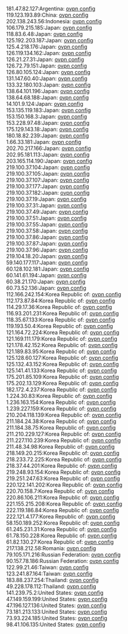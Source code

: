 181.47.82.127:Argentina: [ovpn config](vpn/181_47_82_127.ovpn)  
119.123.193.89:China: [ovpn config](vpn/119_123_193_89.ovpn)  
202.138.243.56:Indonesia: [ovpn config](vpn/202_138_243_56.ovpn)  
106.179.215.185:Japan: [ovpn config](vpn/106_179_215_185.ovpn)  
118.83.6.48:Japan: [ovpn config](vpn/118_83_6_48.ovpn)  
125.192.203.187:Japan: [ovpn config](vpn/125_192_203_187.ovpn)  
125.4.218.176:Japan: [ovpn config](vpn/125_4_218_176.ovpn)  
126.119.134.162:Japan: [ovpn config](vpn/126_119_134_162.ovpn)  
126.21.27.31:Japan: [ovpn config](vpn/126_21_27_31.ovpn)  
126.72.79.151:Japan: [ovpn config](vpn/126_72_79_151.ovpn)  
126.80.105.124:Japan: [ovpn config](vpn/126_80_105_124.ovpn)  
131.147.60.40:Japan: [ovpn config](vpn/131_147_60_40.ovpn)  
133.32.180.103:Japan: [ovpn config](vpn/133_32_180_103.ovpn)  
138.64.101.196:Japan: [ovpn config](vpn/138_64_101_196.ovpn)  
138.64.68.188:Japan: [ovpn config](vpn/138_64_68_188.ovpn)  
14.101.9.124:Japan: [ovpn config](vpn/14_101_9_124.ovpn)  
153.135.119.183:Japan: [ovpn config](vpn/153_135_119_183.ovpn)  
153.150.168.3:Japan: [ovpn config](vpn/153_150_168_3.ovpn)  
153.228.97.48:Japan: [ovpn config](vpn/153_228_97_48.ovpn)  
175.129.143.18:Japan: [ovpn config](vpn/175_129_143_18.ovpn)  
180.18.82.239:Japan: [ovpn config](vpn/180_18_82_239.ovpn)  
1.66.33.181:Japan: [ovpn config](vpn/1_66_33_181.ovpn)  
202.70.217.166:Japan: [ovpn config](vpn/202_70_217_166.ovpn)  
202.95.181.113:Japan: [ovpn config](vpn/202_95_181_113.ovpn)  
203.165.114.190:Japan: [ovpn config](vpn/203_165_114_190.ovpn)  
219.100.37.104:Japan: [ovpn config](vpn/219_100_37_104.ovpn)  
219.100.37.105:Japan: [ovpn config](vpn/219_100_37_105.ovpn)  
219.100.37.107:Japan: [ovpn config](vpn/219_100_37_107.ovpn)  
219.100.37.177:Japan: [ovpn config](vpn/219_100_37_177.ovpn)  
219.100.37.182:Japan: [ovpn config](vpn/219_100_37_182.ovpn)  
219.100.37.19:Japan: [ovpn config](vpn/219_100_37_19.ovpn)  
219.100.37.31:Japan: [ovpn config](vpn/219_100_37_31.ovpn)  
219.100.37.49:Japan: [ovpn config](vpn/219_100_37_49.ovpn)  
219.100.37.51:Japan: [ovpn config](vpn/219_100_37_51.ovpn)  
219.100.37.55:Japan: [ovpn config](vpn/219_100_37_55.ovpn)  
219.100.37.58:Japan: [ovpn config](vpn/219_100_37_58.ovpn)  
219.100.37.86:Japan: [ovpn config](vpn/219_100_37_86.ovpn)  
219.100.37.87:Japan: [ovpn config](vpn/219_100_37_87.ovpn)  
219.100.37.96:Japan: [ovpn config](vpn/219_100_37_96.ovpn)  
219.104.18.20:Japan: [ovpn config](vpn/219_104_18_20.ovpn)  
59.140.177.117:Japan: [ovpn config](vpn/59_140_177_117.ovpn)  
60.128.102.181:Japan: [ovpn config](vpn/60_128_102_181.ovpn)  
60.141.61.194:Japan: [ovpn config](vpn/60_141_61_194.ovpn)  
60.38.21.170:Japan: [ovpn config](vpn/60_38_21_170.ovpn)  
60.73.52.136:Japan: [ovpn config](vpn/60_73_52_136.ovpn)  
112.166.242.154:Korea Republic of: [ovpn config](vpn/112_166_242_154.ovpn)  
112.173.87.84:Korea Republic of: [ovpn config](vpn/112_173_87_84.ovpn)  
114.29.17.36:Korea Republic of: [ovpn config](vpn/114_29_17_36.ovpn)  
116.93.201.231:Korea Republic of: [ovpn config](vpn/116_93_201_231.ovpn)  
118.35.67.133:Korea Republic of: [ovpn config](vpn/118_35_67_133.ovpn)  
119.193.50.4:Korea Republic of: [ovpn config](vpn/119_193_50_4.ovpn)  
121.164.72.224:Korea Republic of: [ovpn config](vpn/121_164_72_224.ovpn)  
121.169.111.179:Korea Republic of: [ovpn config](vpn/121_169_111_179.ovpn)  
121.178.42.152:Korea Republic of: [ovpn config](vpn/121_178_42_152.ovpn)  
121.189.83.95:Korea Republic of: [ovpn config](vpn/121_189_83_95.ovpn)  
125.128.60.127:Korea Republic of: [ovpn config](vpn/125_128_60_127.ovpn)  
125.132.43.152:Korea Republic of: [ovpn config](vpn/125_132_43_152.ovpn)  
125.141.41.133:Korea Republic of: [ovpn config](vpn/125_141_41_133.ovpn)  
175.201.85.109:Korea Republic of: [ovpn config](vpn/175_201_85_109.ovpn)  
175.202.13.129:Korea Republic of: [ovpn config](vpn/175_202_13_129.ovpn)  
182.172.4.237:Korea Republic of: [ovpn config](vpn/182_172_4_237.ovpn)  
1.224.30.83:Korea Republic of: [ovpn config](vpn/1_224_30_83.ovpn)  
1.236.163.154:Korea Republic of: [ovpn config](vpn/1_236_163_154.ovpn)  
1.239.227.159:Korea Republic of: [ovpn config](vpn/1_239_227_159.ovpn)  
210.204.118.139:Korea Republic of: [ovpn config](vpn/210_204_118_139.ovpn)  
211.184.24.38:Korea Republic of: [ovpn config](vpn/211_184_24_38.ovpn)  
211.184.38.75:Korea Republic of: [ovpn config](vpn/211_184_38_75.ovpn)  
211.210.229.127:Korea Republic of: [ovpn config](vpn/211_210_229_127.ovpn)  
211.227.110.239:Korea Republic of: [ovpn config](vpn/211_227_110_239.ovpn)  
211.48.34.98:Korea Republic of: [ovpn config](vpn/211_48_34_98.ovpn)  
218.149.20.215:Korea Republic of: [ovpn config](vpn/218_149_20_215.ovpn)  
218.233.72.225:Korea Republic of: [ovpn config](vpn/218_233_72_225.ovpn)  
218.37.44.201:Korea Republic of: [ovpn config](vpn/218_37_44_201.ovpn)  
219.248.93.154:Korea Republic of: [ovpn config](vpn/219_248_93_154.ovpn)  
219.251.247.63:Korea Republic of: [ovpn config](vpn/219_251_247_63.ovpn)  
220.122.141.202:Korea Republic of: [ovpn config](vpn/220_122_141_202.ovpn)  
220.70.158.7:Korea Republic of: [ovpn config](vpn/220_70_158_7.ovpn)  
220.86.106.211:Korea Republic of: [ovpn config](vpn/220_86_106_211.ovpn)  
221.155.215.208:Korea Republic of: [ovpn config](vpn/221_155_215_208.ovpn)  
222.119.186.84:Korea Republic of: [ovpn config](vpn/222_119_186_84.ovpn)  
222.121.4.177:Korea Republic of: [ovpn config](vpn/222_121_4_177.ovpn)  
58.150.189.252:Korea Republic of: [ovpn config](vpn/58_150_189_252.ovpn)  
61.245.231.31:Korea Republic of: [ovpn config](vpn/61_245_231_31.ovpn)  
61.78.150.228:Korea Republic of: [ovpn config](vpn/61_78_150_228.ovpn)  
61.82.130.27:Korea Republic of: [ovpn config](vpn/61_82_130_27.ovpn)  
217.138.212.58:Romania: [ovpn config](vpn/217_138_212_58.ovpn)  
79.105.171.216:Russian Federation: [ovpn config](vpn/79_105_171_216.ovpn)  
90.157.78.186:Russian Federation: [ovpn config](vpn/90_157_78_186.ovpn)  
122.99.21.46:Taiwan: [ovpn config](vpn/122_99_21_46.ovpn)  
123.241.87.164:Taiwan: [ovpn config](vpn/123_241_87_164.ovpn)  
183.88.237.254:Thailand: [ovpn config](vpn/183_88_237_254.ovpn)  
49.228.178.112:Thailand: [ovpn config](vpn/49_228_178_112.ovpn)  
141.239.75.2:United States: [ovpn config](vpn/141_239_75_2.ovpn)  
47.149.159.199:United States: [ovpn config](vpn/47_149_159_199.ovpn)  
47.196.127.136:United States: [ovpn config](vpn/47_196_127_136.ovpn)  
73.181.213.133:United States: [ovpn config](vpn/73_181_213_133.ovpn)  
73.93.224.185:United States: [ovpn config](vpn/73_93_224_185.ovpn)  
98.41.106.135:United States: [ovpn config](vpn/98_41_106_135.ovpn)  
